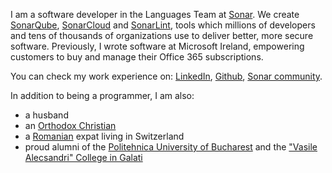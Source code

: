 I am a software developer in the Languages Team at [Sonar](https://www.sonarsource.com/). We create [SonarQube](https://www.sonarqube.org/), [SonarCloud](http://sonarcloud.io/) and [SonarLint](https://www.sonarlint.org/), tools which millions of developers and tens of thousands of organizations use to deliver better, more secure software. Previously, I wrote software at Microsoft Ireland, empowering customers to buy and manage their Office 365 subscriptions.

You can check my work experience on: [LinkedIn](https://www.linkedin.com/in/epureandrei/), [Github](https://github.com/andrei-epure-sonarsource), [Sonar community](https://community.sonarsource.com/u/Andrei_Epure/summary).

In addition to being a programmer, I am also:
- a husband
- an [Orthodox Christian](https://en.wikipedia.org/wiki/Eastern_Orthodox_Church)
- a [Romanian](https://en.wikipedia.org/wiki/Romania) expat living in Switzerland
- proud alumni of the [Politehnica University of Bucharest](https://upb.ro/en/) and the ["Vasile Alecsandri" College in Galati](https://cnva.eu/)
